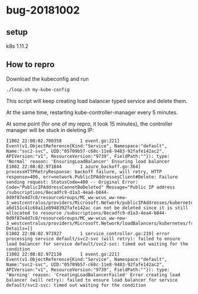 # bug-20181002

## setup

k8s 1.11.2

## How to repro

Download the kubeconfig and run

```sh
./loop.sh my-kube-config
```

This script will keep creating load balancer typed service and delete them.

At the same time, restarting kube-controller-manager every 5 minutes.

At some point (for one of my repro, it took 15 minutes), the controller manager will be stuck in deleting IP:

```
I1002 22:08:02.700358       1 event.go:221] Event(v1.ObjectReference{Kind:"Service", Namespace:"default", Name:"svc2-svc", UID:"05709b57-c68c-11e8-9483-92fafe142ac2", APIVersion:"v1", ResourceVersion:"9739", FieldPath:""}): type: 'Normal' reason: 'EnsuringLoadBalancer' Ensuring load balancer
E1002 22:08:02.971844       1 azure_backoff.go:364] processHTTPRetryResponse: backoff failure, will retry, HTTP response=400, err=network.PublicIPAddressesClient#Delete: Failure sending request: StatusCode=400 -- Original Error: Code="PublicIPAddressCannotBeDeleted" Message="Public IP address /subscriptions/8ecadfc9-d1a3-4ea4-b844-0d9f87e4d7c8/resourceGroups/MC_ww-wcus_ww-new-3_westcentralus/providers/Microsoft.Network/publicIPAddresses/kubernetes-a6d151c41c68a11e8948392fafe142ac can not be deleted since it is still allocated to resource /subscriptions/8ecadfc9-d1a3-4ea4-b844-0d9f87e4d7c8/resourceGroups/MC_ww-wcus_ww-new-3_westcentralus/providers/Microsoft.Network/loadBalancers/kubernetes/frontendIPConfigurations/a6d151c41c68a11e8948392fafe142ac." Details=[]
E1002 22:08:02.971927       1 service_controller.go:219] error processing service default/svc2-svc (will retry): failed to ensure load balancer for service default/svc2-svc: timed out waiting for the condition
I1002 22:08:02.972130       1 event.go:221] Event(v1.ObjectReference{Kind:"Service", Namespace:"default", Name:"svc2-svc", UID:"05709b57-c68c-11e8-9483-92fafe142ac2", APIVersion:"v1", ResourceVersion:"9739", FieldPath:""}): type: 'Warning' reason: 'CreatingLoadBalancerFailed' Error creating load balancer (will retry): failed to ensure load balancer for service default/svc2-svc: timed out waiting for the condition
```
